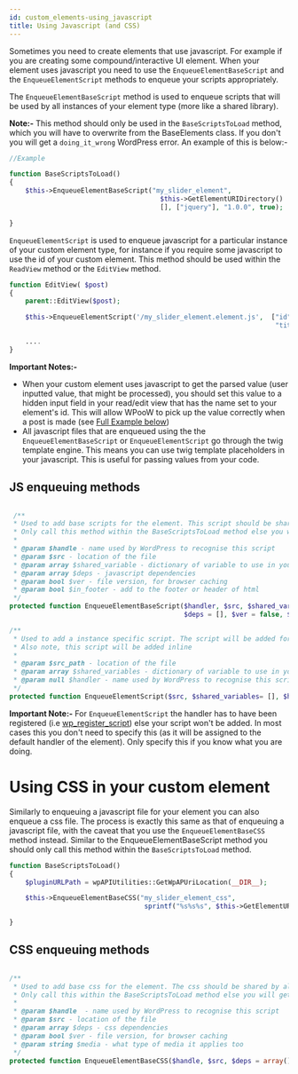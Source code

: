 ```yaml
---
id: custom_elements-using_javascript
title: Using Javascript (and CSS)
---
```

Sometimes you need to create elements that use javascript. For example if you are creating some compound/interactive
UI element. When your element uses javascript you need to use the `EnqueueElementBaseScript` and the `EnqueueElementScript`
methods to enqueue your scripts appropriately.

The `EnqueueElementBaseScript` method is used to enqueue scripts that will be used by all instances of your element
 type (more like a shared library). 
 
 **Note:-** This method should only be used in the `BaseScriptsToLoad` method, which
 you will have to overwrite from the BaseElements class. If you don't you will get a `doing_it_wrong` WordPress error. An example of this is
 below:-

 ```php
 //Example

 function BaseScriptsToLoad()
 {
     $this->EnqueueElementBaseScript("my_slider_element",
                                       $this->GetElementURIDirectory()  . "slider.js",
                                       [], ["jquery"], "1.0.0", true);

 }
 ```

 `EnqueueElementScript` is used to enqueue javascript for a particular instance of your custom element type, for
 instance if you require some javascript to use the id of your custom element. This method should be used within the `ReadView` method
 or the `EditView` method.


 ```php
 function EditView( $post)
 {
     parent::EditView($post);

     $this->EnqueueElementScript('/my_slider_element.element.js',  ["id" =>$this->id,
                                                                    "title" => $this->uploaderTitle]);

     ....
 }

 ```

**Important Notes:-**

* When your custom element uses javascript to get the parsed value (user inputted value, that might be processed), you should set this value to a hidden input field
in your read/edit view that has the name set to your element's id. This will allow WPooW to pick up the value correctly
when a post is made (see [Full Example below](/docs/custom_elements-full_example.html))
* All javascript files that are enqueued using the the `EnqueueElementBaseScript` or `EnqueueElementScript` go through the
twig template engine. This means you can use twig template placeholders in your javascript. This is useful for passing
values from your code.

## JS enqueuing methods

```php

 /**
 * Used to add base scripts for the element. This script should be shared by all instances of this type.
 * Only call this method within the BaseScriptsToLoad method else you will get a `doing_it_wrong` WordPress error
 *
 * @param $handle - name used by WordPress to recognise this script
 * @param $src - location of the file
 * @param array $shared_variable - dictionary of variable to use in your javascript file when replacing the twig templating placeholders
 * @param array $deps - javascript dependencies
 * @param bool $ver - file version, for browser caching
 * @param bool $in_footer - add to the footer or header of html
 */
protected function EnqueueElementBaseScript($handler, $src, $shared_variable = [],
                                            $deps = [], $ver = false, $in_footer = false )

```

```php
/**
 * Used to add a instance specific script. The script will be added for each instance of the element.
 * Also note, this script will be added inline
 *
 * @param $src_path - location of the file
 * @param array $shared_variables - dictionary of variable to use in your javascript file when replacing the twig templating placeholders
 * @param null $handler - name used by WordPress to recognise this script
 */
protected function EnqueueElementScript($src, $shared_variables= [], $handler=null)
```

**Important Note:-**
For `EnqueueElementScript` the handler has to have been registered (i.e [wp_register_script](https://developer.wordpress.org/reference/functions/wp_register_script/)) else your script won't be added. In most cases this you don't need to specify this (as it will be assigned to the default handler of the element). Only specify this if you know what you are doing. 

# Using CSS in your custom element

Similarly to enqueuing a javascript file for your element you can also enqueue a css file. The process is exactly
this same as that of enqueuing a javascript file, with the caveat that you use the `EnqueueElementBaseCSS` method instead.
Similar to the EnqueueElementBaseScript method you should only call this method within the `BaseScriptsToLoad` method.

```php
function BaseScriptsToLoad()
{
    $pluginURLPath = wpAPIUtilities::GetWpAPUriLocation(__DIR__);

    $this->EnqueueElementBaseCSS("my_slider_element_css",
                                  sprintf("%s%s%s", $this->GetElementURIDirectory()  . "slider.css",  [], []);

}
```

## CSS enqueuing methods

```php

/**
 * Used to add base css for the element. The css should be shared by all instances of this type.
 * Only call this within the BaseScriptsToLoad method else you will get `doing_it_wrong` word press error
 *
 * @param $handle  - name used by WordPress to recognise this script
 * @param $src - location of the file
 * @param array $deps - css dependencies
 * @param bool $ver - file version, for browser caching
 * @param string $media - what type of media it applies too
 */
protected function EnqueueElementBaseCSS($handle, $src, $deps = array(), $ver = false, $media = 'all' )

```